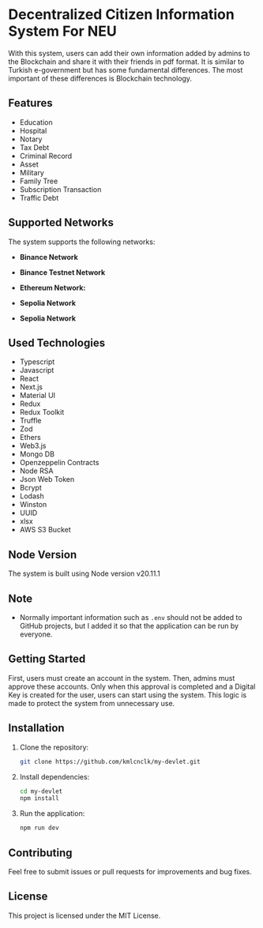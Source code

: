 # Decentralized Citizen Information System For NEU

With this system, users can add their own information added by admins to the Blockchain and share it with their friends in pdf format. It is similar to Turkish e-government but has some fundamental differences. The most important of these differences is Blockchain technology.

## Features

- Education 
- Hospital
- Notary
- Tax Debt
- Criminal Record
- Asset
- Military
- Family Tree
- Subscription Transaction
- Traffic Debt


## Supported Networks

The system supports the following networks:

- **Binance Network**
- **Binance Testnet Network**


- **Ethereum Network:**
- **Sepolia Network**
- **Sepolia Network**


## Used Technologies

- Typescript
- Javascript
- React
- Next.js
- Material UI
- Redux
- Redux Toolkit
- Truffle
- Zod
- Ethers
- Web3.js
- Mongo DB
- Openzeppelin Contracts
- Node RSA
- Json Web Token
- Bcrypt
- Lodash
- Winston
- UUID
- xlsx
- AWS S3 Bucket


## Node Version

The system is built using Node version v20.11.1

## Note

- Normally important information such as `.env` should not be added to GitHub projects, but I added it so that the application can be run by everyone.

## Getting Started

First, users must create an account in the system. Then, admins must approve these accounts. Only when this approval is completed and a Digital Key is created for the user, users can start using the system. This logic is made to protect the system from unnecessary use.

## Installation

1. Clone the repository:
    ```bash
    git clone https://github.com/kmlcnclk/my-devlet.git
    ```
2. Install dependencies:
    ```bash
    cd my-devlet
    npm install
    ```
3. Run the application:
    ```bash
    npm run dev
    ```

## Contributing

Feel free to submit issues or pull requests for improvements and bug fixes.

## License

This project is licensed under the MIT License.

